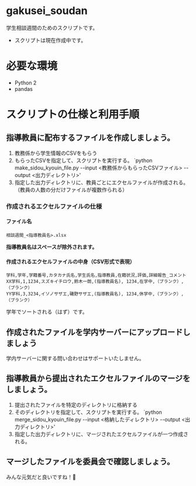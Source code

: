 # gakusei_soudan
学生相談週間のためのスクリプトです。

 - スクリプトは現在作成中です。
 

# 必要な環境
- Python 2
- pandas

# スクリプトの仕様と利用手順

## 指導教員に配布するファイルを作成しましょう。
1. 教務係から学生情報のCSVをもらう
2. もらったCSVを指定して、スクリプトを実行する。 `python make_sidou_kyouin_file.py --input <教務係からもらったCSVファイル> --output <出力ディレクトリ>'
3. 指定した出力ディレクトリに、教員ごとにエクセルファイルが作成される。（教員の人数の分だけファイルが複数作られる）

### 作成されるエクセルファイルの仕様

#### ファイル名

`相談週間_<指導教員名>.xlsx`

**指導教員名はスペースが除外されます。**

#### 作成されるエクセルファイルの中身（CSV形式で表現）

```
学科,学年,学籍番号,カタカナ氏名,学生氏名,指導教員,在籍状況,評価,詳細報告_コメント
XX学科,1,1234,スズキイチロウ,鈴木一朗,(指導教員名), 1234,在学中,（ブランク）,（ブランク）
YY学科,3,3234,イソノサザエ,磯野サザエ,(指導教員名), 1234,休学中,（ブランク）,（ブランク）
```

学年でソートされる（はず）です。

## 作成されたファイルを学内サーバーにアップロードしましょう

学内サーバーに関する問い合わせはサポートいたしません。

## 指導教員から提出されたエクセルファイルのマージをしましょう。

1. 提出されたファイルを特定のディレクトリに格納する
2. そのディレクトリを指定して、スクリプトを実行する。 `python merge_sidou_kyouin_file.py --input <格納したディレクトリ> --output <出力ディレクトリ>'
3. 指定した出力ディレクトリに、マージされたエクセルファイルが一つ作成される。

## マージしたファイルを委員会で確認しましょう。

みんな元気だと良いですね！👏
